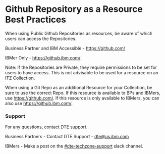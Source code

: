 # Github Repository as a Resource Best Practices

When using Public Github Repositories as resources, be aware of which users can access the Repositories.

Business Partner and IBM Accessible - https://github.com/

IBMer Only - https://github.ibm.com/

Note: If the Repositories are Private, they require permissions to be set for users to have access. This is not advisable to be used for a resource on an ITZ Collection.

When using a Git Repo as an additional Resource for your Collection, be sure to use the correct Repo. If this resource is available to BPs and IBMers, use https://github.com/. If this resource is only available to IBMers, you can also use https://github.ibm.com/.




### Support

For any questions, contact DTE support.

Business Partners - Contact DTE Support - dte@us.ibm.com

IBMers - Make a post on the [#dte-techzone-support](https://ibm-dte.slack.com/archives/C0124J683GW) slack channel.
